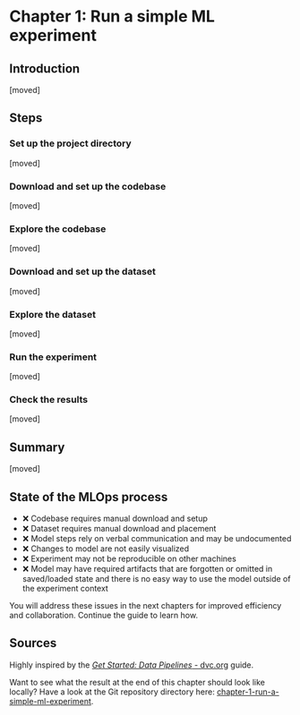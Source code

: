 # Chapter 1: Run a simple ML experiment

## Introduction

[moved]

## Steps

### Set up the project directory

[moved]

### Download and set up the codebase

[moved]

### Explore the codebase

[moved]

### Download and set up the dataset

[moved]

### Explore the dataset

[moved]

### Run the experiment

[moved]

### Check the results

[moved]

## Summary

[moved]

## State of the MLOps process

- ❌ Codebase requires manual download and setup
- ❌ Dataset requires manual download and placement
- ❌ Model steps rely on verbal communication and may be undocumented
- ❌ Changes to model are not easily visualized
- ❌ Experiment may not be reproducible on other machines
- ❌ Model may have required artifacts that are forgotten or omitted in
  saved/loaded state and there is no easy way to use the model outside of the
  experiment context

You will address these issues in the next chapters for improved efficiency and
collaboration. Continue the guide to learn how.

## Sources

Highly inspired by the [_Get Started: Data Pipelines_ -
dvc.org](https://dvc.org/doc/start/data-management/data-pipelines) guide.

Want to see what the result at the end of this chapter should look like locally? Have a
look at the Git repository directory here:
[chapter-1-run-a-simple-ml-experiment](https://github.com/csia-pme/a-guide-to-mlops/tree/main/docs/the-guide/chapter-1-run-a-simple-ml-experiment).
